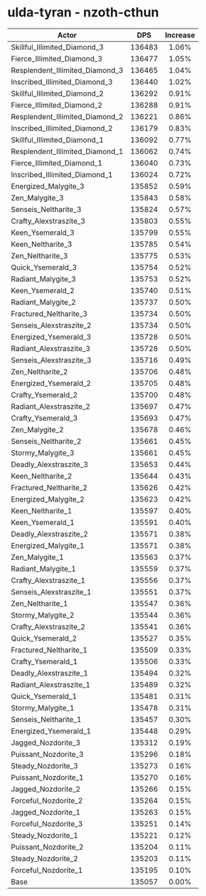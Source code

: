 # ulda-tyran - nzoth-cthun
| Actor | DPS | Increase |
|---|:---:|:---:|
|Skillful_Illimited_Diamond_3|136483|1.06%|
|Fierce_Illimited_Diamond_3|136477|1.05%|
|Resplendent_Illimited_Diamond_3|136465|1.04%|
|Inscribed_Illimited_Diamond_3|136440|1.02%|
|Skillful_Illimited_Diamond_2|136292|0.91%|
|Fierce_Illimited_Diamond_2|136288|0.91%|
|Resplendent_Illimited_Diamond_2|136221|0.86%|
|Inscribed_Illimited_Diamond_2|136179|0.83%|
|Skillful_Illimited_Diamond_1|136092|0.77%|
|Resplendent_Illimited_Diamond_1|136062|0.74%|
|Fierce_Illimited_Diamond_1|136040|0.73%|
|Inscribed_Illimited_Diamond_1|136024|0.72%|
|Energized_Malygite_3|135852|0.59%|
|Zen_Malygite_3|135843|0.58%|
|Senseis_Neltharite_3|135824|0.57%|
|Crafty_Alexstraszite_3|135803|0.55%|
|Keen_Ysemerald_3|135799|0.55%|
|Keen_Neltharite_3|135785|0.54%|
|Zen_Neltharite_3|135775|0.53%|
|Quick_Ysemerald_3|135754|0.52%|
|Radiant_Malygite_3|135753|0.52%|
|Keen_Ysemerald_2|135740|0.51%|
|Radiant_Malygite_2|135737|0.50%|
|Fractured_Neltharite_3|135734|0.50%|
|Senseis_Alexstraszite_2|135734|0.50%|
|Energized_Ysemerald_3|135728|0.50%|
|Radiant_Alexstraszite_3|135728|0.50%|
|Senseis_Alexstraszite_3|135716|0.49%|
|Zen_Neltharite_2|135706|0.48%|
|Energized_Ysemerald_2|135705|0.48%|
|Crafty_Ysemerald_2|135700|0.48%|
|Radiant_Alexstraszite_2|135697|0.47%|
|Crafty_Ysemerald_3|135693|0.47%|
|Zen_Malygite_2|135678|0.46%|
|Senseis_Neltharite_2|135661|0.45%|
|Stormy_Malygite_3|135661|0.45%|
|Deadly_Alexstraszite_3|135653|0.44%|
|Keen_Neltharite_2|135644|0.43%|
|Fractured_Neltharite_2|135626|0.42%|
|Energized_Malygite_2|135623|0.42%|
|Keen_Neltharite_1|135597|0.40%|
|Keen_Ysemerald_1|135591|0.40%|
|Deadly_Alexstraszite_2|135571|0.38%|
|Energized_Malygite_1|135571|0.38%|
|Zen_Malygite_1|135563|0.37%|
|Radiant_Malygite_1|135559|0.37%|
|Crafty_Alexstraszite_1|135556|0.37%|
|Senseis_Alexstraszite_1|135551|0.37%|
|Zen_Neltharite_1|135547|0.36%|
|Stormy_Malygite_2|135544|0.36%|
|Crafty_Alexstraszite_2|135541|0.36%|
|Quick_Ysemerald_2|135527|0.35%|
|Fractured_Neltharite_1|135509|0.33%|
|Crafty_Ysemerald_1|135506|0.33%|
|Deadly_Alexstraszite_1|135494|0.32%|
|Radiant_Alexstraszite_1|135489|0.32%|
|Quick_Ysemerald_1|135481|0.31%|
|Stormy_Malygite_1|135478|0.31%|
|Senseis_Neltharite_1|135457|0.30%|
|Energized_Ysemerald_1|135448|0.29%|
|Jagged_Nozdorite_3|135312|0.19%|
|Puissant_Nozdorite_3|135296|0.18%|
|Steady_Nozdorite_3|135273|0.16%|
|Puissant_Nozdorite_1|135270|0.16%|
|Jagged_Nozdorite_2|135266|0.15%|
|Forceful_Nozdorite_2|135264|0.15%|
|Jagged_Nozdorite_1|135263|0.15%|
|Forceful_Nozdorite_3|135251|0.14%|
|Steady_Nozdorite_1|135221|0.12%|
|Puissant_Nozdorite_2|135204|0.11%|
|Steady_Nozdorite_2|135203|0.11%|
|Forceful_Nozdorite_1|135195|0.10%|
|Base|135057|0.00%|
